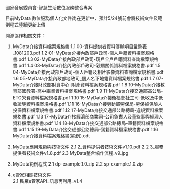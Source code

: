 國家發展委員會-智慧生活數位服務整合專案

目前MyData 數位服務個人化文件尚在更新中，預計5/24號前會將技術文件及範例程式陸續更新上傳

開源協作相關文件：
1. MyData介接資料檔案規格書
  1.1 00-資料提供者資料傳輸項目彙整表_1081203.pdf
  1.2 01-MyData介接內政部戶政司-個人戶籍資料檔案規格書.pdf
  1.3 02-MyData介接內政部戶政司-現戶全戶戶籍資料查詢檔案規格書.pdf
  1.4 03-MyData介接內政部戶政司-親屬關係資料檔案規格書.pdf
  1.5 04-MyData介接內政部戶政司-個人戶籍及相片影像資料查詢檔案規格書.pdf
  1.6 05-MyData介接內政部地政司_個人名下地籍資料檔案規格書.pdf
  1.7 07-MyData介接財政部財資中心-財產資料檔案規格書.pdf
  1.8 10-MyData介接教育部國教署-高中畢業資料檔案規格書.pdf
  1.9 11-MyData介接交通部高公局-ETC欠費資料檔案規格書.pdf
  1.10 15-MyData介接衛福部社工司-低收及中低收證明資料檔案規格書.pdf
  1.11 16-MyData介接勞動部勞保局-勞保被保險人投保資料檔案規格書.pdf
  1.12 17-MyData介接交通部公路總局-違規資料檔案規格書.pdf
  1.13 17-MyData介接經濟部商業司-公司負責人及董監事與經理人資料檔案規格書.pdf
  1.14 18-MyData介接交通部公路總局-車籍資料檔案規格書.pdf
  1.15 19-MyData介接交通部公路總局-駕籍資料檔案規格書.pdf
  1.16 MyData介接資料檔案規格書(範例).odt
  
2. MyData應用規範與技術文件
  2.1 2_資料提供者技術文件v1.10.pdf
  2.2 3_服務提供者技術文件v1.8.pdf
  2.3 MyData整合協作流程_v9.jpg

2. MyData範例程式
  2.1 dp-example.1.0.zip
  2.2 sp-example.1.0.zip

3. e管家相關技術文件   
  2.1 民眾e管家API_訊息再利用_v1.4
